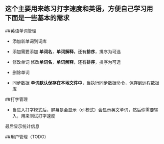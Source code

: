 这个主要用来练习打字速度和英语，方便自己学习用 下面是一些基本的需求
-------------------------------------------------------------------

##英语单词管理

* 添加新单词到词库

* 添加需要添加 **单词名**，**单词解释**，还有**排序**，排序为可选

* 修改单词 修改**单词名**，**单词解释**，还有**排序**，排序为可选

* 删除单词

* 同步数据 **单词默认保存在本地文件中**，当执行同步数据命令，保存到远程数据库

##打字管理

* 当进入打字模式后，屏幕是会显示（cli模式）会显示英文单词，然后你需要输入，用来测试打字速度

最后显示统计信息

##用户管理（TODO）
